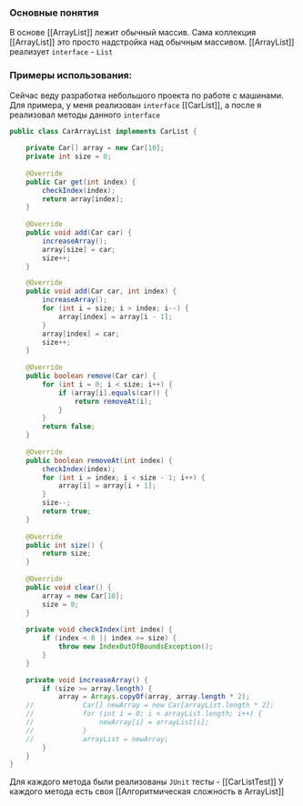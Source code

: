 ### Основные понятия

В основе [[ArrayList]] лежит обычный массив. Сама коллекция [[ArrayList]] это просто надстройка над обычным массивом. [[ArrayList]] реализует `interface` - `List`  
### Примеры использования:

Сейчас веду разработка небольшого проекта по работе с машинами. Для примера, у меня реализован `interface` [[CarList]], а после я реализовал методы данного `interface`
```java
public class CarArrayList implements CarList {  
  
    private Car[] array = new Car[10];  
    private int size = 0;  
  
    @Override  
    public Car get(int index) {  
        checkIndex(index);  
        return array[index];  
    }  
  
    @Override  
    public void add(Car car) {  
        increaseArray(); 
        array[size] = car;  
        size++;  
    }  

	@Override  
	public void add(Car car, int index) {  
	    increaseArray();  
	    for (int i = size; i > index; i--) {  
	        array[index] = array[i - 1];  
	    }  
	    array[index] = car;  
	    size++;  
	}
  
    @Override  
    public boolean remove(Car car) {  
        for (int i = 0; i < size; i++) {  
            if (array[i].equals(car)) {  
                return removeAt(i);  
            }  
        }  
        return false;  
    }  
  
    @Override  
    public boolean removeAt(int index) {  
        checkIndex(index);  
        for (int i = index; i < size - 1; i++) {  
            array[i] = array[i + 1];  
        }  
        size--;  
        return true;  
    }  
  
    @Override  
    public int size() {  
        return size;  
    }  
  
    @Override  
    public void clear() {  
        array = new Car[10];  
        size = 0;  
    }  
  
    private void checkIndex(int index) {  
        if (index < 0 || index >= size) {  
            throw new IndexOutOfBoundsException();  
        }  
    } 

	private void increaseArray() {  
		if (size >= array.length) {  
			array = Arrays.copyOf(array, array.length * 2);  
	//            Car[] newArray = new Car[arrayList.length * 2];  
	//            for (int i = 0; i < arrayList.length; i++) {  
	//                newArray[i] = arrayList[i];  
	//            }  
	//            arrayList = newArray;  
		}  
	}
}
```

Для каждого метода были реализованы `JUnit` тесты - [[CarListTest]] 
У каждого метода есть своя [[Алгоритмическая сложность в ArrayList]]


